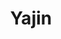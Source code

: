--- 
title: "Yajin"
publishdate: "2019-1-13T16:48:46+02:00"
src: "https://365manga.net/manga/yajin"
image: "https://data.365manga.net/images/thumbnails/32518-yajin.jpg"
description: " You can’t see ghosts.
You can’t touch ghosts.
You can’t even tell whether ghosts exist.
Onda Iko is a middle schooler.
Onda Iko can see ghosts.
Onda Iko’s room is… haunted by a ghost.
The story of the adventures of boys, girls, and ghosts begins here!!"
---